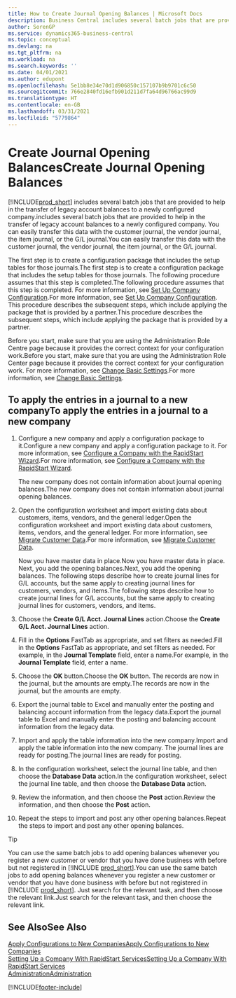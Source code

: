 ```yaml
---
title: How to Create Journal Opening Balances | Microsoft Docs
description: Business Central includes several batch jobs that are provided to help in the transfer of legacy account balances to a newly configured company. You can easily transfer this data with journals postings.
author: SorenGP
ms.service: dynamics365-business-central
ms.topic: conceptual
ms.devlang: na
ms.tgt_pltfrm: na
ms.workload: na
ms.search.keywords: ''
ms.date: 04/01/2021
ms.author: edupont
ms.openlocfilehash: 5e1bb8e34e70d1d906850c157107b9b9701c6c50
ms.sourcegitcommit: 766e2840fd16efb901d211d7fa64d96766ac99d9
ms.translationtype: HT
ms.contentlocale: en-GB
ms.lasthandoff: 03/31/2021
ms.locfileid: "5779864"
---
```

# <a name="create-journal-opening-balances"></a><span data-ttu-id="8e751-104">Create Journal Opening Balances</span><span class="sxs-lookup"><span data-stu-id="8e751-104">Create Journal Opening Balances</span></span>

[!INCLUDE[prod_short](includes/prod_short.md)] <span data-ttu-id="8e751-105">includes several batch jobs that are provided to help in the transfer of legacy account balances to a newly configured company.</span><span class="sxs-lookup"><span data-stu-id="8e751-105">includes several batch jobs that are provided to help in the transfer of legacy account balances to a newly configured company.</span></span> <span data-ttu-id="8e751-106">You can easily transfer this data with the customer journal, the vendor journal, the item journal, or the G/L journal.</span><span class="sxs-lookup"><span data-stu-id="8e751-106">You can easily transfer this data with the customer journal, the vendor journal, the item journal, or the G/L journal.</span></span>

<span data-ttu-id="8e751-107">The first step is to create a configuration package that includes the setup tables for those journals.</span><span class="sxs-lookup"><span data-stu-id="8e751-107">The first step is to create a configuration package that includes the setup tables for those journals.</span></span> <span data-ttu-id="8e751-108">The following procedure assumes that this step is completed.</span><span class="sxs-lookup"><span data-stu-id="8e751-108">The following procedure assumes that this step is completed.</span></span> <span data-ttu-id="8e751-109">For more information, see [Set Up Company Configuration](admin-set-up-company-configuration.md).</span><span class="sxs-lookup"><span data-stu-id="8e751-109">For more information, see [Set Up Company Configuration](admin-set-up-company-configuration.md).</span></span> <span data-ttu-id="8e751-110">This procedure describes the subsequent steps, which include applying the package that is provided by a partner.</span><span class="sxs-lookup"><span data-stu-id="8e751-110">This procedure describes the subsequent steps, which include applying the package that is provided by a partner.</span></span>  

<span data-ttu-id="8e751-111">Before you start, make sure that you are using the Administration Role Centre page because it provides the correct context for your configuration work.</span><span class="sxs-lookup"><span data-stu-id="8e751-111">Before you start, make sure that you are using the Administration Role Center page because it provides the correct context for your configuration work.</span></span> <span data-ttu-id="8e751-112">For more information, see [Change Basic Settings](ui-change-basic-settings.md).</span><span class="sxs-lookup"><span data-stu-id="8e751-112">For more information, see [Change Basic Settings](ui-change-basic-settings.md).</span></span>

## <a name="to-apply-the-entries-in-a-journal-to-a-new-company"></a><span data-ttu-id="8e751-113">To apply the entries in a journal to a new company</span><span class="sxs-lookup"><span data-stu-id="8e751-113">To apply the entries in a journal to a new company</span></span>

1. <span data-ttu-id="8e751-114">Configure a new company and apply a configuration package to it.</span><span class="sxs-lookup"><span data-stu-id="8e751-114">Configure a new company and apply a configuration package to it.</span></span> <span data-ttu-id="8e751-115">For more information, see [Configure a Company with the RapidStart Wizard](admin-how-to-configure-a-company-with-the-rapidstart-wizard.md).</span><span class="sxs-lookup"><span data-stu-id="8e751-115">For more information, see [Configure a Company with the RapidStart Wizard](admin-how-to-configure-a-company-with-the-rapidstart-wizard.md).</span></span>  

    <span data-ttu-id="8e751-116">The new company does not contain information about journal opening balances.</span><span class="sxs-lookup"><span data-stu-id="8e751-116">The new company does not contain information about journal opening balances.</span></span>  

2. <span data-ttu-id="8e751-117">Open the configuration worksheet and import existing data about customers, items, vendors, and the general ledger.</span><span class="sxs-lookup"><span data-stu-id="8e751-117">Open the configuration worksheet and import existing data about customers, items, vendors, and the general ledger.</span></span> <span data-ttu-id="8e751-118">For more information, see [Migrate Customer Data](admin-migrate-customer-data.md).</span><span class="sxs-lookup"><span data-stu-id="8e751-118">For more information, see [Migrate Customer Data](admin-migrate-customer-data.md).</span></span>  

    <span data-ttu-id="8e751-119">Now you have master data in place.</span><span class="sxs-lookup"><span data-stu-id="8e751-119">Now you have master data in place.</span></span> <span data-ttu-id="8e751-120">Next, you add the opening balances.</span><span class="sxs-lookup"><span data-stu-id="8e751-120">Next, you add the opening balances.</span></span> <span data-ttu-id="8e751-121">The following steps describe how to create journal lines for G/L accounts, but the same apply to creating journal lines for customers, vendors, and items.</span><span class="sxs-lookup"><span data-stu-id="8e751-121">The following steps describe how to create journal lines for G/L accounts, but the same apply to creating journal lines for customers, vendors, and items.</span></span>  
3. <span data-ttu-id="8e751-122">Choose the **Create G/L Acct. Journal Lines** action.</span><span class="sxs-lookup"><span data-stu-id="8e751-122">Choose the **Create G/L Acct. Journal Lines** action.</span></span>  
4. <span data-ttu-id="8e751-123">Fill in the **Options** FastTab as appropriate, and set filters as needed.</span><span class="sxs-lookup"><span data-stu-id="8e751-123">Fill in the **Options** FastTab as appropriate, and set filters as needed.</span></span> <span data-ttu-id="8e751-124">For example, in the **Journal Template** field, enter a name.</span><span class="sxs-lookup"><span data-stu-id="8e751-124">For example, in the **Journal Template** field, enter a name.</span></span>  
5. <span data-ttu-id="8e751-125">Choose the **OK** button.</span><span class="sxs-lookup"><span data-stu-id="8e751-125">Choose the **OK** button.</span></span> <span data-ttu-id="8e751-126">The records are now in the journal, but the amounts are empty.</span><span class="sxs-lookup"><span data-stu-id="8e751-126">The records are now in the journal, but the amounts are empty.</span></span>  
6. <span data-ttu-id="8e751-127">Export the journal table to Excel and manually enter the posting and balancing account information from the legacy data.</span><span class="sxs-lookup"><span data-stu-id="8e751-127">Export the journal table to Excel and manually enter the posting and balancing account information from the legacy data.</span></span>
7. <span data-ttu-id="8e751-128">Import and apply the table information into the new company.</span><span class="sxs-lookup"><span data-stu-id="8e751-128">Import and apply the table information into the new company.</span></span> <span data-ttu-id="8e751-129">The journal lines are ready for posting.</span><span class="sxs-lookup"><span data-stu-id="8e751-129">The journal lines are ready for posting.</span></span>  
8. <span data-ttu-id="8e751-130">In the configuration worksheet, select the journal line table, and then choose the **Database Data** action.</span><span class="sxs-lookup"><span data-stu-id="8e751-130">In the configuration worksheet, select the journal line table, and then choose the **Database Data** action.</span></span>  
9. <span data-ttu-id="8e751-131">Review the information, and then choose the **Post** action.</span><span class="sxs-lookup"><span data-stu-id="8e751-131">Review the information, and then choose the **Post** action.</span></span>  
10. <span data-ttu-id="8e751-132">Repeat the steps to import and post any other opening balances.</span><span class="sxs-lookup"><span data-stu-id="8e751-132">Repeat the steps to import and post any other opening balances.</span></span>  

> [!TIP]
> <span data-ttu-id="8e751-133">You can use the same batch jobs to add opening balances whenever you register a new customer or vendor that you have done business with before but not registered in [!INCLUDE [prod_short](includes/prod_short.md)].</span><span class="sxs-lookup"><span data-stu-id="8e751-133">You can use the same batch jobs to add opening balances whenever you register a new customer or vendor that you have done business with before but not registered in [!INCLUDE [prod_short](includes/prod_short.md)].</span></span> <span data-ttu-id="8e751-134">Just search for the relevant task, and then choose the relevant link.</span><span class="sxs-lookup"><span data-stu-id="8e751-134">Just search for the relevant task, and then choose the relevant link.</span></span>

## <a name="see-also"></a><span data-ttu-id="8e751-135">See Also</span><span class="sxs-lookup"><span data-stu-id="8e751-135">See Also</span></span>

[<span data-ttu-id="8e751-136">Apply Configurations to New Companies</span><span class="sxs-lookup"><span data-stu-id="8e751-136">Apply Configurations to New Companies</span></span>](admin-apply-configuration-to-new-companies.md)  
[<span data-ttu-id="8e751-137">Setting Up a Company With RapidStart Services</span><span class="sxs-lookup"><span data-stu-id="8e751-137">Setting Up a Company With RapidStart Services</span></span>](admin-set-up-a-company-with-rapidstart.md)  
[<span data-ttu-id="8e751-138">Administration</span><span class="sxs-lookup"><span data-stu-id="8e751-138">Administration</span></span>](admin-setup-and-administration.md)  


[!INCLUDE[footer-include](includes/footer-banner.md)]